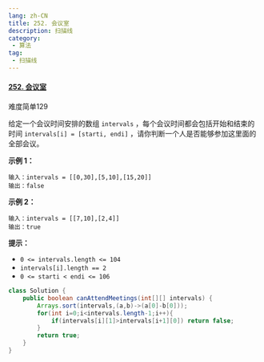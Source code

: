 ```yaml
---
lang: zh-CN
title: 252. 会议室
description: 扫描线
category: 
 - 算法
tag:
 - 扫描线
---
```


#### [252. 会议室](https://leetcode.cn/problems/meeting-rooms/)

难度简单129

给定一个会议时间安排的数组 `intervals` ，每个会议时间都会包括开始和结束的时间 `intervals[i] = [starti, endi]` ，请你判断一个人是否能够参加这里面的全部会议。

 

**示例 1：**

```
输入：intervals = [[0,30],[5,10],[15,20]]
输出：false
```

**示例 2：**

```
输入：intervals = [[7,10],[2,4]]
输出：true
```

 

**提示：**

- `0 <= intervals.length <= 104`
- `intervals[i].length == 2`
- `0 <= starti < endi <= 106`

```java
class Solution {
    public boolean canAttendMeetings(int[][] intervals) {
        Arrays.sort(intervals,(a,b)->(a[0]-b[0]));
        for(int i=0;i<intervals.length-1;i++){
            if(intervals[i][1]>intervals[i+1][0]) return false;
        }
        return true;
    }
}
```

